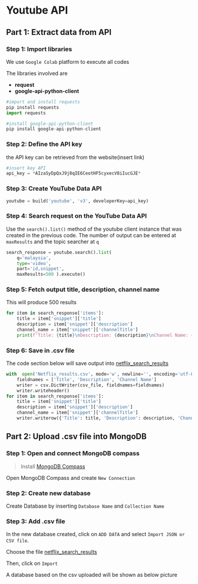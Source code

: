 
# Youtube API
## Part 1: Extract data from API 
### Step 1: Import libraries
We use `Google Colab` platform to execute all codes


The libraries involved are

 - **request**
 - **google-api-python-client**

```python
#import and install requests
pip install requests
import requests

#install google-api-python-client 
pip install google-api-python-client
```

### Step 2: Define the API key
the API key can be retrieved from the website(insert link)
```python
#insert key API
api_key = *AIzaSyDpQxJ9j8qIE6CeotHF5cyxecV8iIucGJE*
```
### Step 3: Create YouTube Data API
```python
youtube = build('youtube', 'v3', developerKey=api_key)
```

### Step 4: Search request on the YouTube Data API 
Use the `search().list()` method of the youtube client instance that was created in the previous code. The number of output can be entered at `maxResults` and the topic searcher at `q`

```python
search_response = youtube.search().list( 
    q='malaysia', 
    type='video', 
    part='id,snippet', 
    maxResults=500 ).execute()
```

### Step 5: Fetch output title, description, channel name
This will produce 500 results
```python
for item in search_response['items']: 
    title = item['snippet']['title'] 
    description = item['snippet']['description'] 
    channel_name = item['snippet']['channelTitle'] 
    print(f'Title: {title}\nDescription: {description}\nChannel Name: {channel_name}\n')
```

### Step 6: Save in .csv file
The code section below will save output into [netflix_search_results](https://github.com/drshahizan/special-topic-data-engineering/blob/11957597cbe0d791eefc634dbe4a2b8c3b9506c3/Assignment/API/submission/CodeX/youtube_search_results.csv)
```python
with  open('Netflix_results.csv', mode='w', newline='', encoding='utf-8') as csv_file: 
    fieldnames = ['Title', 'Description', 'Channel Name'] 
    writer = csv.DictWriter(csv_file, fieldnames=fieldnames) 
    writer.writeheader() 
for item in search_response['items']:
    title = item['snippet']['title'] 
    description = item['snippet']['description'] 
    channel_name = item['snippet']['channelTitle'] 
    writer.writerow({'Title': title, 'Description': description, 'Channel Name': channel_name})
```

## Part 2: Upload .csv file into MongoDB 
### Step 1: Open and connect MongoDB compass
> Install [MongoDB Compass](https://www.mongodb.com/try/download/shell) 

Open MongoDB Compass and create `New Connection`

### Step 2: Create new database
Create Database by inserting `Database Name` and `Collection Name` 

### Step 3: Add .csv file
In the new database created, click on `ADD DATA` and select `Import JSON or CSV file`.

Choose the file [netflix_search_results](https://github.com/drshahizan/special-topic-data-engineering/blob/11957597cbe0d791eefc634dbe4a2b8c3b9506c3/Assignment/API/submission/CodeX/youtube_search_results.csv) 

Then, click on `Import`

A database based on the csv uploaded will be shown as below picture




